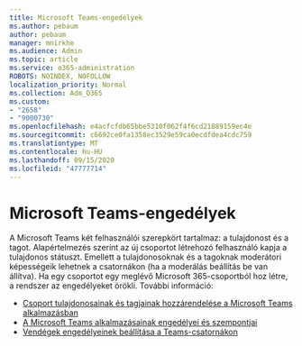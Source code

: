 ```yaml
---
title: Microsoft Teams-engedélyek
ms.author: pebaum
author: pebaum
manager: mnirkhe
ms.audience: Admin
ms.topic: article
ms.service: o365-administration
ROBOTS: NOINDEX, NOFOLLOW
localization_priority: Normal
ms.collection: Adm_O365
ms.custom:
- "2658"
- "9000730"
ms.openlocfilehash: e4acfcfdb65bbe5310f062f4f6cd21889159ec4e
ms.sourcegitcommit: c6692ce0fa1358ec3529e59ca0ecdfdea4cdc759
ms.translationtype: MT
ms.contentlocale: hu-HU
ms.lasthandoff: 09/15/2020
ms.locfileid: "47777714"
---
```

# <a name="microsoft-teams-permissions"></a>Microsoft Teams-engedélyek

A Microsoft Teams két felhasználói szerepkört tartalmaz: a tulajdonost és a tagot. Alapértelmezés szerint az új csoportot létrehozó felhasználó kapja a tulajdonos státuszt. Emellett a tulajdonosoknak és a tagoknak moderátori képességeik lehetnek a csatornákon (ha a moderálás beállítás be van állítva). Ha egy csoportot egy meglévő Microsoft 365-csoportból hoz létre, a rendszer az engedélyeket örökli. További információ:

- [Csoport tulajdonosainak és tagjainak hozzárendelése a Microsoft Teams alkalmazásban](https://docs.microsoft.com/microsoftteams/assign-roles-permissions)
- [A Microsoft Teams alkalmazásainak engedélyei és szempontjai](https://docs.microsoft.com/microsoftteams/app-permissions)
- [Vendégek engedélyeinek beállítása a Teams-csatornákon](https://support.office.com/article/4756c468-2746-4bfd-a582-736d55fcc169)
